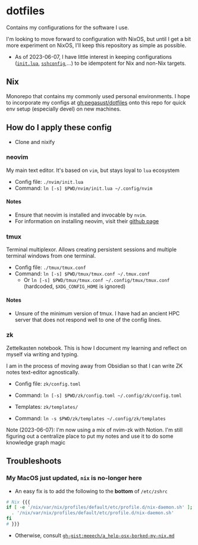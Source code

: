 # dotfiles

Contains my configurations for the software I use.

I'm looking to move forward to configuration with NixOS, but until I get
a bit more experiment on NixOS, I'll keep this repository as simple as possible.

- As of 2023-06-07, I have little interest in keeping configurations 
([`init.lua`](./native_configs/neovim/init.lua), [`sshconfig`](./native_configs/ssh/config),...) 
to be idempotent for Nix and non-Nix targets.

## Nix

Monorepo that contains my commonly used personal environments.
I hope to incorporate my configs at [gh:pegasust/dotfiles](https://github.com/pegasust/dotfiles)
onto this repo for quick env setup (especially devel) on new machines.

## How do I apply these config

- Clone and nixify

### neovim

My main text editor. It's based on `vim`, but stays loyal to `lua` ecosystem

- Config file: `./nvim/init.lua`
- Command: `ln [-s] $PWD/nvim/init.lua ~/.config/nvim`

#### Notes

- Ensure that neovim is installed and invocable by `nvim`.
- For information on installing neovim, visit their [github page](https://github.com/neovim/neovim/wiki/Installing-Neovim)

### tmux

Terminal multiplexor. Allows creating persistent sessions and multiple terminal windows
from one terminal.

- Config file: `./tmux/tmux.conf`
- Command: `ln [-s] $PWD/tmux/tmux.conf ~/.tmux.conf`
  - Or `ln [-s] $PWD/tmux/tmux.conf ~/.config/tmux/tmux.conf` (hardcoded, `$XDG_CONFIG_HOME` is ignored)

#### Notes

- Unsure of the minimum version of tmux. I have had an ancient HPC server
that does not respond well to one of the config lines.

### zk

Zettelkasten notebook. This is how I document my learning and reflect on myself
via writing and typing.

I am in the process of moving away from Obsidian so that I can write ZK notes
text-editor agnostically.

- Config file: `zk/config.toml`
- Command: `ln [-s] $PWD/zk/config.toml ~/.config/zk/config.toml`

- Templates: `zk/templates/`
- Command: `ln -s $PWD/zk/templates ~/.config/zk/templates`

Note (2023-06-07): I'm now using a mix of nvim-zk with Notion. I'm still figuring out
a centralize place to put my notes and use it to do some knowledge graph magic

## Troubleshoots

### My MacOS just updated, `nix` is no-longer here

- An easy fix is to add the following  to the **bottom** of `/etc/zshrc`

```sh
# Nix {{{
if [ -e '/nix/var/nix/profiles/default/etc/profile.d/nix-daemon.sh' ]; then
  . '/nix/var/nix/profiles/default/etc/profile.d/nix-daemon.sh'
fi
# }}} 
```

- Otherwise, consult [`gh-gist:meeech/a_help-osx-borked-my-nix.md`](https://gist.github.com/meeech/0b97a86f235d10bc4e2a1116eec38e7e)


